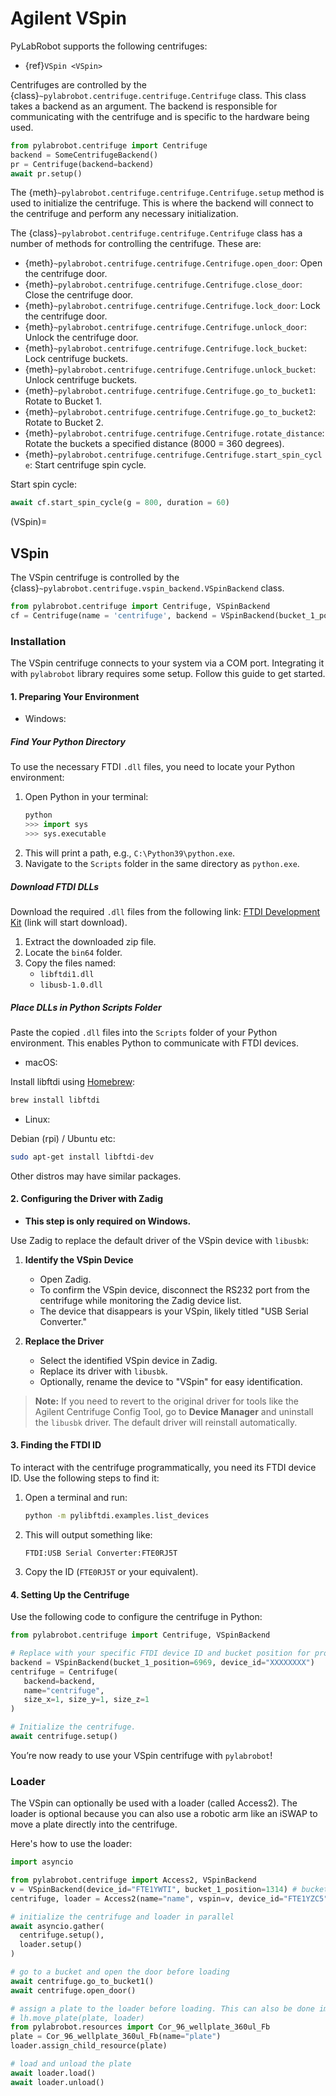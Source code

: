# Agilent VSpin

PyLabRobot supports the following centrifuges:

- {ref}`VSpin <VSpin>`

Centrifuges are controlled by the {class}`~pylabrobot.centrifuge.centrifuge.Centrifuge` class. This class takes a backend as an argument. The backend is responsible for communicating with the centrifuge and is specific to the hardware being used.

```python
from pylabrobot.centrifuge import Centrifuge
backend = SomeCentrifugeBackend()
pr = Centrifuge(backend=backend)
await pr.setup()
```

The {meth}`~pylabrobot.centrifuge.centrifuge.Centrifuge.setup` method is used to initialize the centrifuge. This is where the backend will connect to the centrifuge and perform any necessary initialization.

The {class}`~pylabrobot.centrifuge.centrifuge.Centrifuge` class has a number of methods for controlling the centrifuge. These are:

- {meth}`~pylabrobot.centrifuge.centrifuge.Centrifuge.open_door`: Open the centrifuge door.
- {meth}`~pylabrobot.centrifuge.centrifuge.Centrifuge.close_door`: Close the centrifuge door.
- {meth}`~pylabrobot.centrifuge.centrifuge.Centrifuge.lock_door`: Lock the centrifuge door.
- {meth}`~pylabrobot.centrifuge.centrifuge.Centrifuge.unlock_door`: Unlock the centrifuge door.
- {meth}`~pylabrobot.centrifuge.centrifuge.Centrifuge.lock_bucket`: Lock centrifuge buckets.
- {meth}`~pylabrobot.centrifuge.centrifuge.Centrifuge.unlock_bucket`: Unlock centrifuge buckets.
- {meth}`~pylabrobot.centrifuge.centrifuge.Centrifuge.go_to_bucket1`: Rotate to Bucket 1.
- {meth}`~pylabrobot.centrifuge.centrifuge.Centrifuge.go_to_bucket2`: Rotate to Bucket 2.
- {meth}`~pylabrobot.centrifuge.centrifuge.Centrifuge.rotate_distance`: Rotate the buckets a specified distance (8000 = 360 degrees).
- {meth}`~pylabrobot.centrifuge.centrifuge.Centrifuge.start_spin_cycle`: Start centrifuge spin cycle.

Start spin cycle:

```python
await cf.start_spin_cycle(g = 800, duration = 60)
```

(VSpin)=

## VSpin

The VSpin centrifuge is controlled by the {class}`~pylabrobot.centrifuge.vspin_backend.VSpinBackend` class.

```python
from pylabrobot.centrifuge import Centrifuge, VSpinBackend
cf = Centrifuge(name = 'centrifuge', backend = VSpinBackend(bucket_1_position=0), size_x= 1, size_y=1, size_z=1)
```

### Installation

The VSpin centrifuge connects to your system via a COM port. Integrating it with `pylabrobot` library requires some setup. Follow this guide to get started.

#### 1. Preparing Your Environment

- Windows:

##### Find Your Python Directory

To use the necessary FTDI `.dll` files, you need to locate your Python environment:

1. Open Python in your terminal:
   ```python
   python
   >>> import sys
   >>> sys.executable
   ```
2. This will print a path, e.g., `C:\Python39\python.exe`.
3. Navigate to the `Scripts` folder in the same directory as `python.exe`.

##### **Download FTDI DLLs**

Download the required `.dll` files from the following link:
[FTDI Development Kit](https://sourceforge.net/projects/picusb/files/libftdi1-1.5_devkit_x86_x64_19July2020.zip/download) (link will start download).

1. Extract the downloaded zip file.
2. Locate the `bin64` folder.
3. Copy the files named:
   - `libftdi1.dll`
   - `libusb-1.0.dll`

##### Place DLLs in Python Scripts Folder

Paste the copied `.dll` files into the `Scripts` folder of your Python environment. This enables Python to communicate with FTDI devices.

- macOS:

Install libftdi using [Homebrew](https://brew.sh/):

```bash
brew install libftdi
```

- Linux:

Debian (rpi) / Ubuntu etc:

```bash
sudo apt-get install libftdi-dev
```

Other distros may have similar packages.

#### 2. Configuring the Driver with Zadig

- **This step is only required on Windows.**

Use Zadig to replace the default driver of the VSpin device with `libusbk`:

1. **Identify the VSpin Device**

   - Open Zadig.
   - To confirm the VSpin device, disconnect the RS232 port from the centrifuge while monitoring the Zadig device list.
   - The device that disappears is your VSpin, likely titled "USB Serial Converter."

2. **Replace the Driver**
   - Select the identified VSpin device in Zadig.
   - Replace its driver with `libusbk`.
   - Optionally, rename the device to "VSpin" for easy identification.

> **Note:** If you need to revert to the original driver for tools like the Agilent Centrifuge Config Tool, go to **Device Manager** and uninstall the `libusbk` driver. The default driver will reinstall automatically.

#### 3. Finding the FTDI ID

To interact with the centrifuge programmatically, you need its FTDI device ID. Use the following steps to find it:

1. Open a terminal and run:
   ```bash
   python -m pylibftdi.examples.list_devices
   ```
2. This will output something like:
   ```
   FTDI:USB Serial Converter:FTE0RJ5T
   ```
3. Copy the ID (`FTE0RJ5T` or your equivalent).

#### **4. Setting Up the Centrifuge**

Use the following code to configure the centrifuge in Python:

```python
from pylabrobot.centrifuge import Centrifuge, VSpinBackend

# Replace with your specific FTDI device ID and bucket position for profile in Agilent Centrifuge Config Tool.
backend = VSpinBackend(bucket_1_position=6969, device_id="XXXXXXXX")
centrifuge = Centrifuge(
   backend=backend,
   name="centrifuge",
   size_x=1, size_y=1, size_z=1
)

# Initialize the centrifuge.
await centrifuge.setup()
```

You’re now ready to use your VSpin centrifuge with `pylabrobot`!

### Loader

The VSpin can optionally be used with a loader (called Access2). The loader is optional because you can also use a robotic arm like an iSWAP to move a plate directly into the centrifuge.

Here's how to use the loader:

```python
import asyncio

from pylabrobot.centrifuge import Access2, VSpinBackend
v = VSpinBackend(device_id="FTE1YWTI", bucket_1_position=1314) # bucket 1 position is empirically determined
centrifuge, loader = Access2(name="name", vspin=v, device_id="FTE1YZC5")

# initialize the centrifuge and loader in parallel
await asyncio.gather(
  centrifuge.setup(),
  loader.setup()
)

# go to a bucket and open the door before loading
await centrifuge.go_to_bucket1()
await centrifuge.open_door()

# assign a plate to the loader before loading. This can also be done implicitly by for example
# lh.move_plate(plate, loader)
from pylabrobot.resources import Cor_96_wellplate_360ul_Fb
plate = Cor_96_wellplate_360ul_Fb(name="plate")
loader.assign_child_resource(plate)

# load and unload the plate
await loader.load()
await loader.unload()
```
